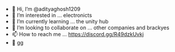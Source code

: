 - 👋 Hi, I’m @adityaghosh1209
- 👀 I’m interested in ... electronicts
- 🌱 I’m currently learning ... the unity hub
- 💞️ I’m looking to collaborate on ... other companies and brackyes
- 📫 How to reach me ... https://discord.gg/R49dzkUvkj
- 🚨 gg
<!---
adityaghosh1209/adityaghosh1209 is a ✨ special ✨ repository because its `README.md` (this file) appears on your GitHub profile.
You can click the Preview link to take a look at your changes.
--->
